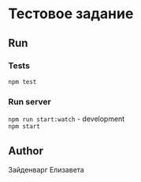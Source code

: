 # Тестовое задание   

## Run

### Tests

`npm test`   

### Run server

`npm run start:watch` - development   
`npm start`   

## Author

Зайденварг Елизавета   
